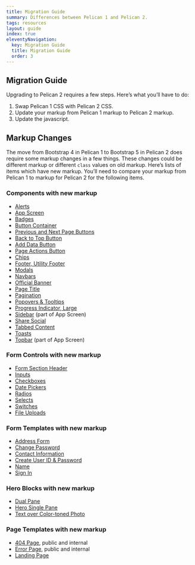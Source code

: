 ```yaml
---
title: Migration Guide
summary: Differences between Pelican 1 and Pelican 2.
tags: resources
layout: guide
index: true
eleventyNavigation:
  key: Migration Guide
  title: Migration Guide
  order: 3
---
```


## Migration Guide

Upgrading to Pelican 2 requires a few steps. Here’s what you’ll have to do:

1. Swap Pelican 1 CSS with Pelican 2 CSS.
2. Update your markup from Pelican 1 markup to Pelican 2 markup.
3. Update the javascript.

## Markup Changes

The move from Bootstrap 4 in Pelican 1 to Bootstrap 5 in Pelican 2 does require some markup changes in a few things.  These changes could be different markup or different `class` values on old markup. Here’s lists of items which have new markup. You’ll need to compare your markup from Pelican 1 to markup for Pelican 2 for the following items.

### Components with new markup

- [Alerts](/components/alerts/)
- [App Screen](/components/app-screen/)
- [Badges](/components/badges/)
- [Button Container](/components/button-container/)
- [Previous and Next Page Buttons](/components/buttons-previous-next-page/)
- [Back to Top Button](/components/back-to-top-button/)
- [Add Data Button](/components/add-data-button/)
- [Page Actions Button](/components/page-actions-button/)
- [Chips](/components/chip/)
- [Footer, Utility Footer](/components/footer/)
- [Modals](/components/modal/)
- [Navbars](/components/navbar/)
- [Official Banner](/components/official-banner/)
- [Page Title](/components/page-title/)
- [Pagination](/components/pagination/)
- [Popovers &amp; Tooltips](/components/popovers-tooltips/)
- [Progress Indicator, Large](/components/progress/)
- [Sidebar](/components/app-screen/) (part of App Screen)
- [Share Social](/components/share-and-social/)
- [Tabbed Content](/components/tabbed-content/)
- [Toasts](/components/toasts/)
- [Topbar](/components/app-screen/) (part of App Screen)

### Form Controls with new markup

- [Form Section Header](/form-controls/form-section-header/)
- [Inputs](/form-controls/inputs/)
- [Checkboxes](/form-controls/checkboxes/)
- [Date Pickers](/form-controls/inputs/)
- [Radios](/form-controls/radios/)
- [Selects](/form-controls/select/)
- [Switches](/form-controls/switches/)
- [File Uploads](/form-controls/inputs/)

### Form Templates with new markup

- [Address Form](/form-templates/address/)
- [Change Password](/form-templates/change-password/)
- [Contact Information](/form-templates/contact-information/)
- [Create User ID &amp; Password](/form-templates/create-user-id-and-password/)
- [Name](/form-templates/name/)
- [Sign In](/form-templates/sign-in/)

### Hero Blocks with new markup

- [Dual Pane](/hero-blocks/dual-pane/)
- [Hero Single Pane](/hero-blocks/single-pane/)
- [Text over Color-toned Photo](/hero-blocks/text-over-color-toned-photo/)

### Page Templates with new markup

- [404 Page](/page-templates/404-page/), public and internal
- [Error Page](/page-templates/error-page/), public and internal
- [Landing Page](/page-templates/landing-page/)
